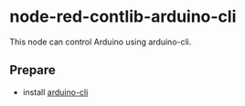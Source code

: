 # node-red-contlib-arduino-cli

This node can control Arduino using arduino-cli.

## Prepare
- install [arduino-cli](https://github.com/arduino/arduino-cli)
